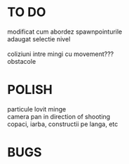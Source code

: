 # TO DO

modificat cum abordez spawnpointurile<br>
adaugat selectie nivel<br>
<br>
coliziuni intre mingi cu movement???<br>
obstacole<br>
# POLISH

particule lovit minge<br>
camera pan in direction of shooting<br>
copaci, iarba, constructii pe langa, etc<br>

# BUGS
